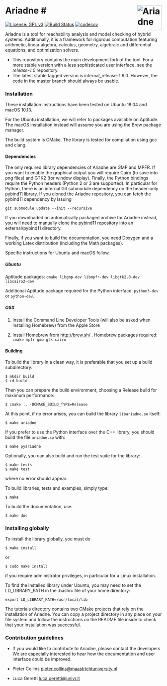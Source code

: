 

# Ariadne # <img align="right" src="http://www.ariadne-cps.org/img/ariadne-transparent.png" alt="Ariadne" width="80"/> 

[![License: GPL v3](https://img.shields.io/badge/License-GPL%20v3-blue.svg)](https://www.gnu.org/licenses/gpl-3.0) [![Build Status](https://travis-ci.org/ariadne-cps/development.svg?branch=master)](https://travis-ci.org/ariadne-cps/development) [![codecov](https://codecov.io/gh/ariadne-cps/development/branch/master/graph/badge.svg)](https://codecov.io/gh/ariadne-cps/development)

Ariadne is a tool for reachability analysis and model checking of hybrid systems. Additionally, it is a framework for rigorous computation featuring arithmetic, linear algebra, calculus, geometry, algebraic and differential equations, and optimization solvers.

* This repository contains the main development fork of the tool. For a more stable version with a less sophisticated user interface, see the *release-1.0* repository.
* The latest stable tagged version is internal_release-1.9.0. However, the code in the master branch should always be usable.

### Installation ###

These installation instructions have been tested on Ubuntu 18.04 and macOS 10.13.

For the Ubuntu installation, we will refer to packages available on Aptitude. The macOS installation instead will assume you are using the Brew package manager.

The build system is CMake. The library is tested for compilation using gcc and clang.

#### Dependencies

The only required library dependencies of Ariadne are GMP and MPFR. If you want to enable the graphical output you will require Cairo (to save into png files) and GTK2 (for window display). Finally, the Python bindings require the Python headers (Python 2 or 3 are supported). In particular for Python, there is an internal Git submodule dependency on the header-only [pybind11](https://github.com/pybind/pybind11) library. If you cloned the Ariadne repository, you can fetch the pybind11 dependency by issuing

```
git submodule update --init --recursive
```

If you downloaded an automatically packaged archive for Ariadne instead, you will need to manually clone the pybind11 repository into an external/pybind11 directory.

Finally, if you want to build the documentation, you need Doxygen and a working Latex distribution (including the Math packages).

Specific instructions for Ubuntu and macOS follow.

##### Ubuntu
Aptitude packages: `cmake libgmp-dev libmpfr-dev libgtk2.0-dev libcairo2-dev`

Additional Aptitude package required for the Python interface: `python3-dev` or `python-dev`.

##### OSX
1. Install the Command Line Developer Tools (will also be asked when installing Homebrew) from the Apple Store

2. Install Homebrew from http://brew.sh/ . Homebrew packages required: `cmake mpfr gmp gtk cairo`

#### Building

To build the library in a clean way, it is preferable that you set up a build subdirectory:

```
$ mkdir build
$ cd build
```

Then you can prepare the build environment, choosing a Release build for maximum performance:

```
$ cmake .. -DCMAKE_BUILD_TYPE=Release
```

At this point, if no error arises, you can build the library `libariadne.so` itself:

```
$ make ariadne
```

If you prefer to use the Python interface over the C++ library, you should build the file `ariadne.so` with:


```
$ make pyariadne
```


Optionally, you can also build and run the test suite for the library:

```
$ make tests
$ make test
```

where no error should appear.

To build libraries, tests and examples, simply type:

```
$ make
```

To build the documentation, use:

```
$ make doc
```


### Installing globally

To install the library globally, you must do

```
$ make install
```

or

```
$ sudo make install
```

if you require administrator privileges, in particular for a Linux installation.

To find the installed library under Ubuntu, you may need to set the LD_LIBRARY_PATH in the .bashrc file of your home directory:

```
export LD_LIBRARY_PATH=/usr/local/lib
```

The tutorials directory contains two CMake projects that rely on the installation of Ariadne. You can copy a project directory in any place on your file system and follow the instructions on the README file inside to check that your installation was successful.

### Contribution guidelines ###

* If you would like to contribute to Ariadne, please contact the developers. We are especially interested to hear how the documentation and user interface could be improved.

* Pieter Collins <pieter.collins@maastrichtuniversity.nl>
* Luca Geretti <luca.geretti@univr.it>
